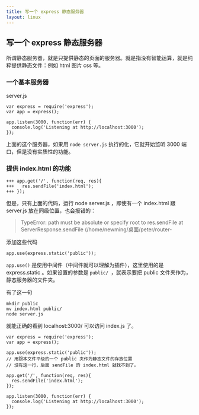 ```yaml
---
title: 写一个 express 静态服务器
layout: linux
---
```


## 写一个 express 静态服务器

所谓静态服务器，就是只提供静态的页面的服务器。就是指没有智能运算，就是纯粹提供静态文件：例如 html 图片 css 等。

### 一个基本服务器

server.js

```
var express = require('express');
var app = express();

app.listen(3000, function(err) {
  console.log('Listening at http://localhost:3000');
});
```
上面的这个服务器，如果用 `node server.js` 执行的化，它就开始监听 3000 端口，但是没有实质性的功能。

### 提供 index.html 的功能

```
+++ app.get('/', function(req, res){
+++   res.sendFile('index.html');
+++ });
```

但是，只有上面的代码，运行 node server.js ，即使有一个 index.html 跟 server.js 放在同级位置，也会报错的：

> TypeError: path must be absolute or specify root to res.sendFile
   at ServerResponse.sendFile (/home/newming/桌面/peter/router-

添加这些代码

```
app.use(express.static('public'));
```

`app.use()` 是使用中间件（中间件就可以理解为插件），这里使用的是 express.static 。如果设置的参数是 `public/ `，就表示要把 public 文件夹作为，静态服务器的文件夹。

有了这一句

```
mkdir public
mv index.html public/
node server.js
```

就能正确的看到 localhost:3000/ 可以访问 index.js 了。

```
var express = require('express');
var app = express();

app.use(express.static('public'));
// 用跟本文件平级的一个 public 夹作为静态文件的存放位置
// 没有这一行，后面 sendFile 的 index.html 就找不到了。

app.get('/', function(req, res){
  res.sendFile('index.html');
});

app.listen(3000, function(err) {
  console.log('Listening at http://localhost:3000');
});
```

